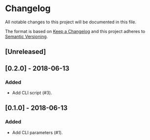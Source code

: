 # Changelog
All notable changes to this project will be documented in this file.

The format is based on [Keep a Changelog](https://keepachangelog.com/en/1.0.0/)
and this project adheres to [Semantic Versioning](https://semver.org/spec/v2.0.0.html).

## [Unreleased]

## [0.2.0] - 2018-06-13
### Added
- Add CLI script (#3).

## [0.1.0] - 2018-06-13
### Added
- Add CLI parameters (#1).
